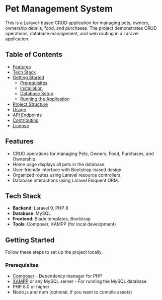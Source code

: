 # Pet Management System

This is a Laravel-based CRUD application for managing pets, owners, ownership details, food, and purchases. The project demonstrates CRUD operations, database management, and web routing in a Laravel application.

## Table of Contents

- [Features](#features)
- [Tech Stack](#tech-stack)
- [Getting Started](#getting-started)
  - [Prerequisites](#prerequisites)
  - [Installation](#installation)
  - [Database Setup](#database-setup)
  - [Running the Application](#running-the-application)
- [Project Structure](#project-structure)
- [Usage](#usage)
- [API Endpoints](#api-endpoints)
- [Contributing](#contributing)
- [License](#license)



## Features

- CRUD operations for managing Pets, Owners, Food, Purchases, and Ownership.
- Home page displays all pets in the database.
- User-friendly interface with Bootstrap-based design.
- Organized routes using Laravel resource controllers.
- Database interactions using Laravel Eloquent ORM.

## Tech Stack

- **Backend**: Laravel 9, PHP 8
- **Database**: MySQL
- **Frontend**: Blade templates, Bootstrap
- **Tools**: Composer, XAMPP (for local development)

## Getting Started

Follow these steps to set up the project locally.

### Prerequisites

- [Composer](https://getcomposer.org/download/) - Dependency manager for PHP
- [XAMPP](https://www.apachefriends.org/index.html) or any MySQL server - For running the MySQL database
- PHP 8.0 or higher
- Node.js and npm (optional, if you want to compile assets)
